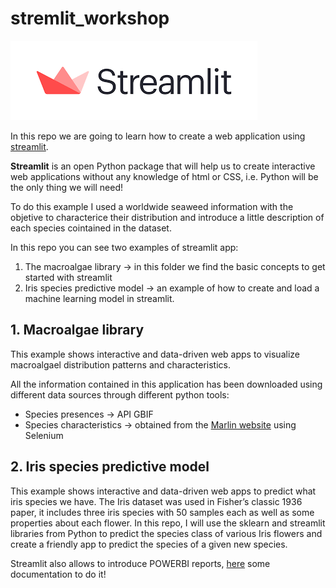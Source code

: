 # stremlit_workshop
![portada](https://github.com/AnaAGG/stremlit_workshop/blob/main/Images/streamlit.png)

In this repo we are going to learn how to create a web application using [streamlit](https://streamlit.io/). 

**Streamlit** is an open Python package that will help us to create interactive web applications without any knowledge of html or CSS, i.e. Python will be the only thing we will need!

To do this example I used a worldwide seaweed information with the objetive to characterice their distribution and introduce a little description of each species cointained in the dataset. 

In this repo you can see two examples of streamlit app: 

1. The macroalgae library -> in this folder we find the basic concepts to get started with streamlit
2. Iris species predictive model -> an example of how to create and load a machine learning model in streamlit. 

## 1. Macroalgae library

This example shows interactive and data-driven web apps to visualize macroalgael distribution patterns and characteristics. 

All the information contained in this application has been downloaded using different data sources through different python tools:
   - Species presences -> API GBIF
   - Species characteristics -> obtained from the [Marlin website](https://www.marlin.ac.uk/species/detail/1487) using Selenium 


## 2. Iris species predictive model

This example shows interactive and data-driven web apps to predict what iris species we have. The Iris dataset was used in Fisher’s classic 1936 paper, it includes three iris species with 50 samples each as well as some properties about each flower. In this repo, I will use the sklearn and streamlit libraries from Python to predict the species class of various Iris flowers and create a friendly app to predict the species of a given new species. 



Streamlit also allows to introduce POWERBI reports, [here](https://analyticsindiamag.com/embedding-powerbi-dashboard-in-a-streamlit-web-app-deploying-on-heroku/) some documentation to do it!
